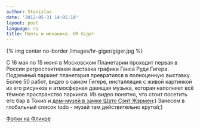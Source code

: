 ```yaml
---
author: Stanislav
date: '2012-05-31 14:05:18'
layout: post
language: ru
title: Плоть и механика. HR Giger
---
```


{% img center no-border /images/hr-giger/giger.jpg %}

С 16 мая по 15 июня в Московском Планетарии проходит первая в России
ретроспективная выставка графики Ганса Руди Гигера. Подземный паркинг
планетария превратился в полноценную выставку. Более 50 работ, видео о самом
Гигере, инсталляция с живой картинкой из его рисунков и атмосферная давящая
музыка, которая наполняет всё тёмное пространство паркинга. Из видео понятно,
что стоит посетить его бар в Токио и [дом-музей в замке Шато Сэнт
Жэрмен](http://www.hrgiger.com/museum/):) Занесем в глобальный список todo -
музей там действительно крутой;)

[Фотки на Фликре](http://www.flickr.com/photos/81180507@N08/sets/72157631159272006/)